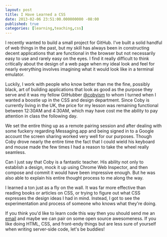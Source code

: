 ```yaml
---
layout: post
title: I Have Learned a CSS
date: 2013-02-06 23:51:00.000000000 -08:00
published: true
categories: [learning,teaching,css]
---
```


I recently wanted to build a small project for GitHub. I've built a solid
handful of web things in the past, but my skill has always been in constructing
decent applications that are functional in the browser but not necessarily easy
to use and rarely easy on the eyes. I find it really difficult to think
critically about the design of a web page when my ideal look and feel for nearly
everything involves imagining what it would look like in a terminal emulator.

Luckily, I work with people who know better than me the fine, possibly black,
art of building applications that look as good as the purpose they serve and it
was my fellow GitHubber [@cobyism][] to whom I turned when I wanted a boostie up
in the CSS and design department.  Since Coby is currently living in the UK, the
price for my lesson was remaining functional between 12:30AM and 4:30AM, which
may have cost me the ability to pay attention in class the following day.

We set the entire thing up as a remote pairing session and after dealing with
some fuckery regarding Messaging.app and being signed in to a Google account
the screen sharing worked very well for our purposes. Though Coby drove nearly
the entire time the fact that I could wield his keyboard and mouse made the few
times I had a reason to take the wheel really seamless.

Can I just say that Coby is a fantastic teacher. His ability not only to
establish a design, mock it up using Chrome Web Inspector, and then compose and
commit it would have been impressive enough. But he was also able to explain his
entire thought process to me along the way.

I learned a ton just as a fly on the wall. It was far more effective than
reading books or articles on CSS, or trying to figure out what CSS expresses the
design ideas I had in mind. Instead, I got to see the experimentation and
process of someone who knows what they're doing.

If you think you'd like to learn code this way then you should send me an
[email](mailto:steven@nuclearsandwich.com) and maybe we can pair on some open
source awesomeness. If you like doing HTML, CSS, and front-endy things but are
less sure of yourself when writing server-side code, let's be buddies!

[@cobyism]: https://github.com/cobyism
